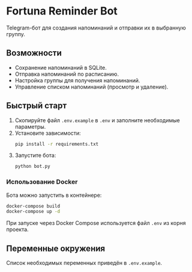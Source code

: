 # Fortuna Reminder Bot

Telegram-бот для создания напоминаний и отправки их в выбранную группу.

## Возможности
- Сохранение напоминаний в SQLite.
- Отправка напоминаний по расписанию.
- Настройка группы для получения напоминаний.
- Управление списком напоминаний (просмотр и удаление).

## Быстрый старт
1. Скопируйте файл `.env.example` в `.env` и заполните необходимые параметры.
2. Установите зависимости:
   ```bash
   pip install -r requirements.txt
   ```
3. Запустите бота:
   ```bash
   python bot.py
   ```

### Использование Docker

Бота можно запустить в контейнере:

```bash
docker-compose build
docker-compose up -d
```

При запуске через Docker Compose используется файл `.env` из корня проекта.

## Переменные окружения
Список необходимых переменных приведён в `.env.example`.
